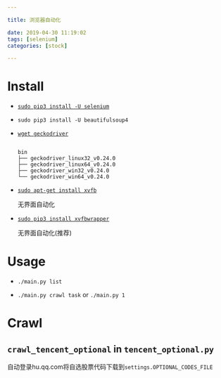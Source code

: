```yaml
---

title: 浏览器自动化

date: 2019-04-30 11:19:02
tags: [selenium]
categories: [stock]

---
```


# Install

- [`sudo pip3 install -U selenium`](https://seleniumhq.github.io/selenium/docs/api/py/)

- `sudo pip3 install -U beautifulsoup4`

- [`wget geckodriver`](https://github.com/mozilla/geckodriver/releases)

    ```shell

    bin
    ├── geckodriver_linux32_v0.24.0
    ├── geckodriver_linux64_v0.24.0
    ├── geckodriver_win32_v0.24.0
    └── geckodriver_win64_v0.24.0

    ```

- [`sudo apt-get install xvfb`](https://www.cnblogs.com/happyday56/p/9006629.html)

    无界面自动化

- [`sudo pip3 install xvfbwrapper`](https://cloud.tencent.com/developer/ask/107705)

    无界面自动化(推荐)

# Usage

- `./main.py list`

- `./main.py crawl task` or `./main.py 1`

# Crawl

## `crawl_tencent_optional` in `tencent_optional.py`

自动登录hu.qq.com将自选股票代码下载到`settings.OPTIONAL_CODES_FILE`

